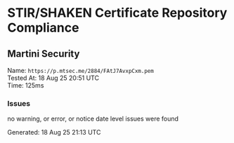 # STIR/SHAKEN Certificate Repository Compliance

## Martini Security

Name: `https://p.mtsec.me/2884/FAtJ7AvxpCxm.pem`\
Tested At: 18 Aug 25 20:51 UTC\
Time: 125ms

### Issues

no warning, or error, or notice date level issues were found

Generated: 18 Aug 25 21:13 UTC